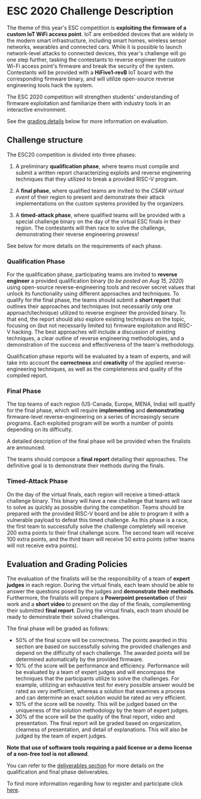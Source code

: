 ESC 2020 Challenge Description
==============================


The theme of this year's ESC competition is **exploiting the firmware of a custom IoT WiFi access point**. IoT are embedded devices that are widely in the modern smart infrastructure, including smart homes, wireless sensor networks, wearables and connected cars. While it is possible to launch network-level attacks to connected devices, this year's challenge will go one step further, tasking the contestants to reverse engineer the custom Wi-Fi access point's firmware and break the security of the system. Contestants will be provided with a **HiFive1-revB** IoT board with the corresponding firmware binary, and will utilize open-source reverse engineering tools hack the system.

The ESC 2020 competition will strengthen students' understanding of firmware exploitation and familiarize them with industry tools in an interactive environment.

See the [grading details](#evaluation-and-grading-policies) below for more information on evaluation.


## Challenge structure

The ESC20 competition is divided into three phases:

1. A preliminary **qualification phase**, where teams must compile and submit a written report characterizing exploits and reverse engineering techniques that they utilized to break a provided RISC-V program.

2. A **final phase**, where qualified teams are invited to the *CSAW virtual event* of their region to present and demonstrate their attack implementations on the custom systems provided by the organizers.

3. A **timed-attack phase**, where qualified teams will be provided with a special challenge binary on the day of the virtual ESC finals in their region. The contestants will then race to solve the challenge, demonstrating their reverse engineering prowess!

See below for more details on the requirements of each phase.


### Qualification Phase

For the qualification phase, participating teams are invited to **reverse engineer** a provided qualification binary (*to be posted on Aug 15, 2020*) using open-source reverse-engineering tools and recover secret values that unlock its functionality using different approaches and techniques. To qualify for the final phase, the teams should submit a **short report** that outlines their approaches and techniques (not necessarily only one approach/technique) utilized to reverse engineer the provided binary. To that end, the report should also explore existing techniques on the topic, focusing on (but not necessarily limited to) firmware exploitation and RISC-V hacking. The best approaches will include a discussion of existing techniques, a clear outline of reverse engineering methodologies, and a demonstration of the success and effectiveness of the team's methodology.

Qualification phase reports will be evaluated by a team of experts, and will take into account the **correctness** and **creativity** of the applied reverse-engineering techniques, as well as the completeness and quality of the compiled report.

### Final Phase

The top teams of each region (US-Canada, Europe, MENA, India) will qualify for the final phase, which will require **implementing** and **demonstrating** firmware-level reverse-engineering on a series of increasingly secure programs. Each exploited program will be worth a number of points depending on its difficulty.

A detailed description of the final phase will be provided when the finalists are announced.

The teams should compose a **final report** detailing their approaches. The definitive goal is to demonstrate their methods during the finals.

### Timed-Attack Phase

On the day of the virtual finals, each region will receive a timed-attack challenge binary. This binary will have a new challenge that teams will race to solve as quickly as possible during the competition. Teams should be prepared with the provided RISC-V board and be able to program it with a vulnerable payload to defeat this timed challenge. As this phase is a race, the first team to successfully solve the challenge completely will receive 200 extra points to their final challenge score. The second team will receive 100 extra points, and the third team will receive 50 extra points (other teams will not receive extra points).


## Evaluation and Grading Policies

The evaluation of the finalists will be the responsibility of a team of **expert judges** in each region. During the virtual finals, each team should be able to answer the questions posed by the judges and **demonstrate their methods**. Furthermore, the finalists will prepare a **Powerpoint presentation** of their work and a **short video** to present on the day of the finals, complementing their submitted **final report**. During the virtual finals, each team should be ready to demonstrate their solved challenges.

The final phase will be graded as follows:
- 50% of the final score will be correctness. The points awarded in this section are based on successfully solving the provided challenges and depend on the difficulty of each challenge. The awarded points will be determined automatically by the provided firmware.
- 10% of the score will be performance and efficiency. Performance will be evaluated by a team of expert judges and will encompass the techniques that the participants utilize to solve the challenges. For example, utilizing an exhaustive test for every possible answer would be rated as very inefficient, whereas a solution that examines a process and can determine an exact solution would be rated as very efficient.
- 10% of the score will be novelty. This will be judged based on the uniqueness of the solution methodology by the team of expert judges.
- 30% of the score will be the quality of the final report, video and presentation. The final report will be graded based on organization, clearness of presentation, and detail of explanations. This will also be judged by the team of expert judges.

 **Note that use of software tools requiring a paid license or a demo license of a non-free tool is not allowed**.


You can refer to the [deliverables section](logistics.md#deliverables) for more details on the qualification and final phase deliverables.


To find more information regarding how to register and participate click [here](logistics.md).

